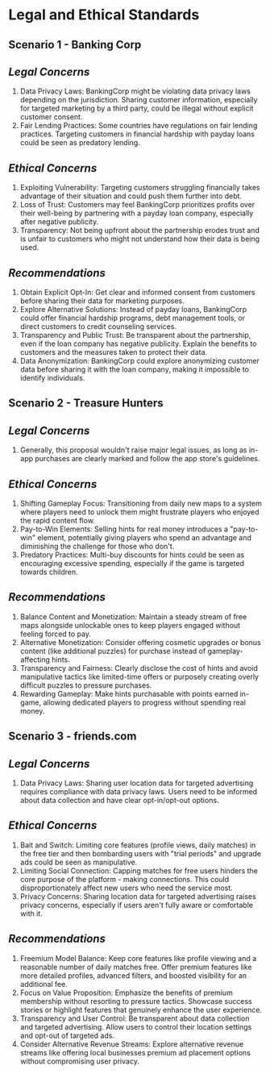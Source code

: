 # Legal and Ethical Standards

## Scenario 1 - Banking Corp

## *Legal Concerns*

1) Data Privacy Laws: BankingCorp might be violating data privacy laws depending on the jurisdiction. Sharing customer information, especially for targeted marketing by a third party, could be illegal without explicit customer consent.
2) Fair Lending Practices: Some countries have regulations on fair lending practices. Targeting customers in financial hardship with payday loans could be seen as predatory lending.

## *Ethical Concerns*

1) Exploiting Vulnerability: Targeting customers struggling financially takes advantage of their situation and could push them further into debt.
2) Loss of Trust: Customers may feel BankingCorp prioritizes profits over their well-being by partnering with a payday loan company, especially after negative publicity.
3) Transparency: Not being upfront about the partnership erodes trust and is unfair to customers who might not understand how their data is being used.

## *Recommendations*

1) Obtain Explicit Opt-In: Get clear and informed consent from customers before sharing their data for marketing purposes.
2) Explore Alternative Solutions: Instead of payday loans, BankingCorp could offer financial hardship programs, debt management tools, or direct customers to credit counseling services.
3) Transparency and Public Trust: Be transparent about the partnership, even if the loan company has negative publicity. Explain the benefits to customers and the measures taken to protect their data.
4) Data Anonymization: BankingCorp could explore anonymizing customer data before sharing it with the loan company, making it impossible to identify individuals.

## Scenario 2 - Treasure Hunters

## *Legal Concerns*

1) Generally, this proposal wouldn't raise major legal issues, as long as in-app purchases are clearly marked and follow the app store's guidelines.

## *Ethical Concerns*

1) Shifting Gameplay Focus: Transitioning from daily new maps to a system where players need to unlock them might frustrate players who enjoyed the rapid content flow.
2) Pay-to-Win Elements: Selling hints for real money introduces a "pay-to-win" element, potentially giving players who spend an advantage and diminishing the challenge for those who don't.
3) Predatory Practices: Multi-buy discounts for hints could be seen as encouraging excessive spending, especially if the game is targeted towards children.

## *Recommendations*

1) Balance Content and Monetization: Maintain a steady stream of free maps alongside unlockable ones to keep players engaged without feeling forced to pay.
2) Alternative Monetization: Consider offering cosmetic upgrades or bonus content (like additional puzzles) for purchase instead of gameplay-affecting hints.
3) Transparency and Fairness: Clearly disclose the cost of hints and avoid manipulative tactics like limited-time offers or purposely creating overly difficult puzzles to pressure purchases.
4) Rewarding Gameplay: Make hints purchasable with points earned in-game, allowing dedicated players to progress without spending real money.

## Scenario 3 - friends.com

## *Legal Concerns*

1) Data Privacy Laws: Sharing user location data for targeted advertising requires compliance with data privacy laws. Users need to be informed about data collection and have clear opt-in/opt-out options.

## *Ethical Concerns*

1) Bait and Switch: Limiting core features (profile views, daily matches) in the free tier and then bombarding users with "trial periods" and upgrade ads could be seen as manipulative.
2) Limiting Social Connection: Capping matches for free users hinders the core purpose of the platform - making connections. This could disproportionately affect new users who need the service most.
3) Privacy Concerns: Sharing location data for targeted advertising raises privacy concerns, especially if users aren't fully aware or comfortable with it.

## *Recommendations*

1) Freemium Model Balance: Keep core features like profile viewing and a reasonable number of daily matches free. Offer premium features like more detailed profiles, advanced filters, and boosted visibility for an additional fee.
2) Focus on Value Proposition: Emphasize the benefits of premium membership without resorting to pressure tactics. Showcase success stories or highlight features that genuinely enhance the user experience.
3) Transparency and User Control: Be transparent about data collection and targeted advertising. Allow users to control their location settings and opt-out of targeted ads.
4) Consider Alternative Revenue Streams: Explore alternative revenue streams like offering local businesses premium ad placement options without compromising user privacy.




